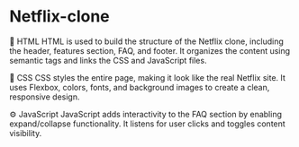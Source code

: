 # Netflix-clone

📄 HTML
HTML is used to build the structure of the Netflix clone, including the header, features section, FAQ, and footer. It organizes the content using semantic tags and links the CSS and JavaScript files.

🎨 CSS
CSS styles the entire page, making it look like the real Netflix site. It uses Flexbox, colors, fonts, and background images to create a clean, responsive design.

⚙️ JavaScript
JavaScript adds interactivity to the FAQ section by enabling expand/collapse functionality. It listens for user clicks and toggles content visibility.

